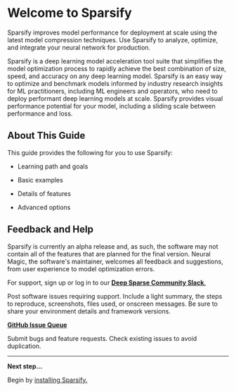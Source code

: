 <!--
Copyright (c) 2021 - present / Neuralmagic, Inc. All Rights Reserved.

Licensed under the Apache License, Version 2.0 (the "License");
you may not use this file except in compliance with the License.
You may obtain a copy of the License at

   http://www.apache.org/licenses/LICENSE-2.0

Unless required by applicable law or agreed to in writing,
software distributed under the License is distributed on an "AS IS" BASIS,
WITHOUT WARRANTIES OR CONDITIONS OF ANY KIND, either express or implied.
See the License for the specific language governing permissions and
limitations under the License.
-->

# Welcome to Sparsify

Sparsify improves model performance for deployment at scale using the latest model compression techniques. Use Sparsify to analyze, optimize, and integrate your neural network for production.

Sparsify is a deep learning model acceleration tool suite that simplifies the model optimization process to rapidly achieve the best combination of size, speed, and accuracy on any deep learning model. Sparsify is an easy way to optimize and benchmark models informed by industry research insights for ML practitioners, including ML engineers and operators, who need to deploy performant deep learning models at scale. Sparsify provides visual performance potential for your model, including a sliding scale between performance and loss.

## About This Guide

This guide provides the following for you to use Sparsify:

- Learning path and goals

- Basic examples

- Details of features

- Advanced options

## Feedback and Help

Sparsify is currently an alpha release and, as such, the software may not contain all of the features that are planned for the final version. Neural Magic, the software's maintainer, welcomes all feedback and suggestions, from user experience to model optimization errors.

For support, sign up or log in to our [**Deep Sparse Community Slack**.](https://join.slack.com/t/discuss-neuralmagic/shared_invite/zt-q1a1cnvo-YBoICSIw3L1dmQpjBeDurQ)

Post software issues requiring support. Include a light summary, the steps to reproduce, screenshots, files used, or onscreen messages. Be sure to share your environment details and framework versions.

[**GitHub Issue Queue**](https://github.com/neuralmagic/sparsify/issues/)

Submit bugs and feature requests. Check existing issues to avoid duplication.

---
**Next step...**

Begin by [installing Sparsify.](https://docs.neuralmagic.com/sparsify/main/source/userguide/02-install-sparsify.html)
